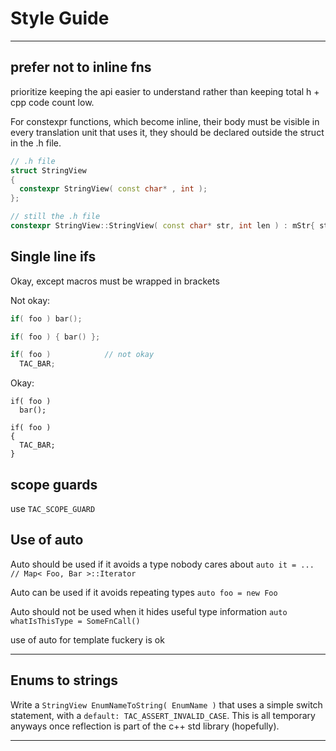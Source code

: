 # Style Guide

---

## prefer not to inline fns

prioritize keeping the api easier to understand rather than
keeping total h + cpp code count low.


For constexpr functions, which become inline, their body must be visible in every translation unit
that uses it, they should be declared outside the struct in the .h file.
```cpp
// .h file
struct StringView
{
  constexpr StringView( const char* , int );
};

// still the .h file
constexpr StringView::StringView( const char* str, int len ) : mStr{ str }, mLen{ len } {}
```

## Single line ifs

Okay, except macros must be wrapped in brackets

Not okay:
```cpp
if( foo ) bar();

if( foo ) { bar() };

if( foo )            // not okay
  TAC_BAR; 
```

Okay:
```
if( foo )
  bar(); 

if( foo )
{
  TAC_BAR; 
}
```

## scope guards

use `TAC_SCOPE_GUARD`

## Use of auto

Auto should be used if it avoids a type nobody cares about
`auto it = ... // Map< Foo, Bar >::Iterator `

Auto can be used if it avoids repeating types
`auto foo = new Foo` 

Auto should not be used when it hides useful type information
`auto whatIsThisType = SomeFnCall()`

use of auto for template fuckery is ok

---

## Enums to strings

Write a `StringView EnumNameToString( EnumName )` that uses a simple switch statement, with a `default: TAC_ASSERT_INVALID_CASE`. This is all temporary anyways once reflection is part of the c++ std library (hopefully).

---

